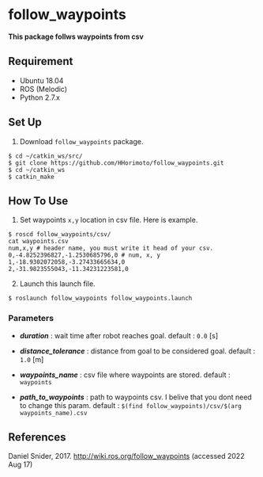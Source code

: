 # follow_waypoints

**This package follws waypoints from csv**

## Requirement
+ Ubuntu 18.04
+ ROS (Melodic)
+ Python 2.7.x

## Set Up
1. Download `follow_waypoints` package.

```shell
$ cd ~/catkin_ws/src/
$ git clone https://github.com/HHorimoto/follow_waypoints.git
$ cd ~/catkin_ws
$ catkin_make
```

## How To Use

1. Set waypoints `x,y` location in csv file. Here is example.

```shell
$ roscd follow_waypoints/csv/
cat waypoints.csv
num,x,y # header name, you must write it head of your csv.
0,-4.8252396827,-1.2530685796,0 # num, x, y
1,-18.9302072058,-3.27433665634,0
2,-31.9823555043,-11.34231223581,0
```

2. Launch this launch file.

```shell
$ roslaunch follow_waypoints follow_waypoints.launch
```

### Parameters

+ ***duration*** : wait time after robot reaches goal.
    default : `0.0` [s]

+ ***distance_tolerance*** : distance from goal to be considered goal.
    default : `1.0` [m]

+ ***waypoints_name*** : csv file where waypoints are stored.
    default : `waypoints`

+ ***path_to_waypoints*** : path to waypoints csv. I belive that  you dont need to change this param.
    default : `$(find follow_waypoints)/csv/$(arg waypoints_name).csv`

## References
Daniel Snider, 2017. http://wiki.ros.org/follow_waypoints (accessed 2022 Aug 17)